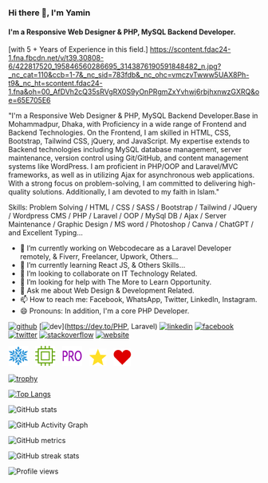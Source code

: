 ### Hi there 👋, I'm Yamin
#### I'm a Responsive Web Designer & PHP, MySQL Backend Developer.
[with 5 + Years of Experience in this field.]
https://scontent.fdac24-1.fna.fbcdn.net/v/t39.30808-6/422817520_195846560286695_3143876190591848482_n.jpg?_nc_cat=110&ccb=1-7&_nc_sid=783fdb&_nc_ohc=vmczvTwww5UAX8Ph-t9&_nc_ht=scontent.fdac24-1.fna&oh=00_AfDVh2cQ35sRVgRX0S9yOnPRgmZxYvhwj6rbjhxnwzGXRQ&oe=65E705E6

"I'm a Responsive Web Designer & PHP, MySQL Backend Developer.Base in Mohammadpur, Dhaka, with Proficiency in a wide range of Frontend and Backend Technologies. On the Frontend, I am skilled in HTML, CSS, Bootstrap, Tailwind CSS, jQuery, and JavaScript. My expertise extends to Backend technologies including MySQL database management, server maintenance, version control using Git/GitHub, and content management systems like WordPress. I am proficient in PHP/OOP and Laravel/MVC frameworks, as well as in utilizing Ajax for asynchronous web applications. With a strong focus on problem-solving, I am committed to delivering high-quality solutions. Additionally, I am devoted to my faith in Islam."

Skills: Problem Solving / HTML / CSS / SASS / Bootstrap / Tailwind / JQuery / Wordpress CMS / PHP / Laravel / OOP / MySql DB / Ajax / Server Maintenance / Graphic Design / MS word / Photoshop / Canva / ChatGPT / and Excellent Typing...

- 🔭 I’m currently working on Webcodecare as a Laravel Developer remotely, & Fiverr, Freelancer, Upwork, Others...
- 🌱 I’m currently learning React JS, & Others Skills... 
- 👯 I’m looking to collaborate on IT Technology Related. 
- 🤔 I’m looking for help with The More to Learn Opportunity.   
- 💬 Ask me about Web Design & Development Related. 
- 📫 How to reach me: Facebook, WhatsApp, Twitter, LinkedIn, Instagram.  
- 😄 Pronouns: In addition, I'm a core PHP Developer. 


[<img src='https://cdn.jsdelivr.net/npm/simple-icons@3.0.1/icons/github.svg' alt='github' height='40'>](https://github.com/activeyamin)  [<img src='https://cdn.jsdelivr.net/npm/simple-icons@3.0.1/icons/dev-dot-to.svg' alt='dev' height='40'>](https://dev.to/PHP, Laravel)  [<img src='https://cdn.jsdelivr.net/npm/simple-icons@3.0.1/icons/linkedin.svg' alt='linkedin' height='40'>](https://www.linkedin.com/in/https://www.linkedin.com/in/md-yamin-mia-98a294214//)  [<img src='https://cdn.jsdelivr.net/npm/simple-icons@3.0.1/icons/facebook.svg' alt='facebook' height='40'>](https://www.facebook.com/https://www.facebook.com/fullstackdeveloperyamin)  [<img src='https://cdn.jsdelivr.net/npm/simple-icons@3.0.1/icons/twitter.svg' alt='twitter' height='40'>](https://twitter.com/https://twitter.com/FDYaminMia)  [<img src='https://cdn.jsdelivr.net/npm/simple-icons@3.0.1/icons/stackoverflow.svg' alt='stackoverflow' height='40'>](https://stackoverflow.com/users/https://stackoverflow.com/users/edit/19706354)  [<img src='https://cdn.jsdelivr.net/npm/simple-icons@3.0.1/icons/icloud.svg' alt='website' height='40'>](https://activeyamin.github.io/Hookha/)  

[<a href='https://archiveprogram.github.com/'><img src='https://raw.githubusercontent.com/acervenky/animated-github-badges/master/assets/acbadge.gif' width='40' height='40'></a> <a href='https://docs.github.com/en/developers'><img src='https://raw.githubusercontent.com/acervenky/animated-github-badges/master/assets/devbadge.gif' width='40' height='40'></a> <a href='https://github.com/pricing'><img src='https://raw.githubusercontent.com/acervenky/animated-github-badges/master/assets/pro.gif' width='40' height='40'></a> <a href='https://stars.github.com/'><img src='https://raw.githubusercontent.com/acervenky/animated-github-badges/master/assets/starbadge.gif' width='35' height='35'></a> <a href='https://docs.github.com/en/github/supporting-the-open-source-community-with-github-sponsors'><img src='https://raw.githubusercontent.com/acervenky/animated-github-badges/master/assets/sponsorbadge.gif' width='35' height='35'></a> ](https://pixabay.com/photos/laptop-notebook-cellphone-computer-1839876/)

[![trophy](https://github-profile-trophy.vercel.app/?username=activeyamin)](https://github.com/ryo-ma/github-profile-trophy)

[![Top Langs](https://github-readme-stats.vercel.app/api/top-langs/?username=activeyamin)](https://github.com/anuraghazra/github-readme-stats)

![GitHub stats](https://github-readme-stats.vercel.app/api?username=activeyamin&show_icons=true&count_private=true)  

![GitHub Activity Graph](https://activity-graph.herokuapp.com/graph?username=activeyamin)  

![GitHub metrics](https://metrics.lecoq.io/activeyamin)  

![GitHub streak stats](https://github-readme-streak-stats.herokuapp.com/?user=activeyamin)  

![Profile views](https://gpvc.arturio.dev/activeyamin)  

